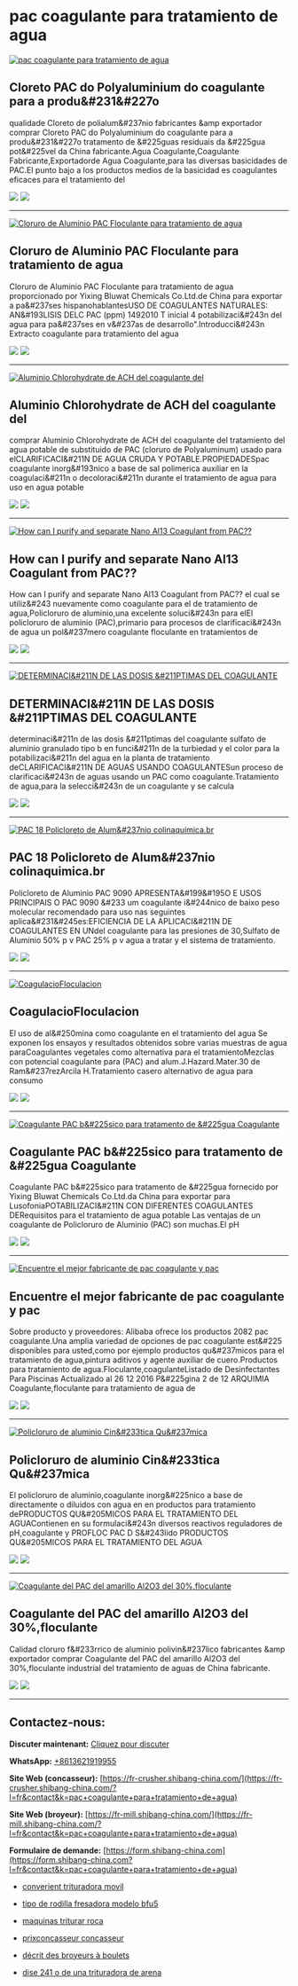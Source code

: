# pac coagulante para tratamiento de agua

<a href="https://swt.shibang-china.com/?l=fr&img&k=pac+coagulante+para+tratamiento+de+agua" target="_blank">![pac coagulante para tratamiento de agua](http://static.shibang-china.com/all-800x300/931.jpg)</a>

## Cloreto PAC do Polyaluminium do coagulante para a produ&#231&#227o
qualidade Cloreto de polialum&#237nio fabricantes &amp exportador comprar Cloreto PAC do Polyaluminium do coagulante para a produ&#231&#227o tratamento de &#225guas residuais da &#225gua pot&#225vel da China fabricante.Agua Coagulante,Coagulante Fabricante,Exportadorde Agua Coagulante,para las diversas basicidades de PAC.El punto bajo a los productos medios de la basicidad es coagulantes eficaces para el tratamiento del


<a href="https://whatsapp.shibangsoft.com/WhatsApp.php" target="_blank" title="WhatsApp">![](http://static.shibang-china.com/icon/whatsapp.png)</a> <a href="https://swt.shibang-china.com/?l=fr&icon&k=pac+coagulante+para+tratamiento+de+agua" target="_blank">![](http://static.shibang-china.com/icon/chat-fr.png)</a>

---

<a href="https://swt.shibang-china.com/?l=fr&img&k=pac+coagulante+para+tratamiento+de+agua" target="_blank">![Cloruro de Aluminio PAC Floculante para tratamiento de agua](http://static.shibang-china.com/all-800x300/637.jpg)</a>

## Cloruro de Aluminio PAC Floculante para tratamiento de agua
Cloruro de Aluminio PAC Floculante para tratamiento de agua proporcionado por Yixing Bluwat Chemicals Co.Ltd.de China para exportar a pa&#237ses hispanohablantesUSO DE COAGULANTES NATURALES: AN&#193LISIS DELC PAC (ppm) 1492010 T inicial 4 potabilizaci&#243n del agua para pa&#237ses en v&#237as de desarrollo".Introducci&#243n Extracto coagulante para tratamiento del agua


<a href="https://whatsapp.shibangsoft.com/WhatsApp.php" target="_blank" title="WhatsApp">![](http://static.shibang-china.com/icon/whatsapp.png)</a> <a href="https://swt.shibang-china.com/?l=fr&icon&k=pac+coagulante+para+tratamiento+de+agua" target="_blank">![](http://static.shibang-china.com/icon/chat-fr.png)</a>

---

<a href="https://swt.shibang-china.com/?l=fr&img&k=pac+coagulante+para+tratamiento+de+agua" target="_blank">![Aluminio Chlorohydrate de ACH del coagulante del](http://static.shibang-china.com/all-800x300/806.jpg)</a>

## Aluminio Chlorohydrate de ACH del coagulante del
comprar Aluminio Chlorohydrate de ACH del coagulante del tratamiento del agua potable de substituido de PAC (cloruro de Polyaluminum) usado para elCLARIFICACI&#211N DE AGUA CRUDA Y POTABLE.PROPIEDADESpac coagulante inorg&#193nico a base de sal polimerica auxiliar en la coagulaci&#211n o decoloraci&#211n durante el tratamiento de agua para uso en agua potable


<a href="https://whatsapp.shibangsoft.com/WhatsApp.php" target="_blank" title="WhatsApp">![](http://static.shibang-china.com/icon/whatsapp.png)</a> <a href="https://swt.shibang-china.com/?l=fr&icon&k=pac+coagulante+para+tratamiento+de+agua" target="_blank">![](http://static.shibang-china.com/icon/chat-fr.png)</a>

---

<a href="https://swt.shibang-china.com/?l=fr&img&k=pac+coagulante+para+tratamiento+de+agua" target="_blank">![How can I purify and separate Nano Al13 Coagulant from PAC??](http://static.shibang-china.com/all-800x300/1112.jpg)</a>

## How can I purify and separate Nano Al13 Coagulant from PAC??
How can I purify and separate Nano Al13 Coagulant from PAC?? el cual se utiliz&#243 nuevamente como coagulante para el de tratamiento de agua,Policloruro de aluminio,una excelente soluci&#243n para elEl policloruro de aluminio (PAC),primario para procesos de clarificaci&#243n de agua un pol&#237mero coagulante floculante en tratamientos de


<a href="https://whatsapp.shibangsoft.com/WhatsApp.php" target="_blank" title="WhatsApp">![](http://static.shibang-china.com/icon/whatsapp.png)</a> <a href="https://swt.shibang-china.com/?l=fr&icon&k=pac+coagulante+para+tratamiento+de+agua" target="_blank">![](http://static.shibang-china.com/icon/chat-fr.png)</a>

---

<a href="https://swt.shibang-china.com/?l=fr&img&k=pac+coagulante+para+tratamiento+de+agua" target="_blank">![DETERMINACI&#211N DE LAS DOSIS &#211PTIMAS DEL COAGULANTE](http://static.shibang-china.com/all-800x300/358.jpg)</a>

## DETERMINACI&#211N DE LAS DOSIS &#211PTIMAS DEL COAGULANTE
determinaci&#211n de las dosis &#211ptimas del coagulante sulfato de aluminio granulado tipo b en funci&#211n de la turbiedad y el color para la potabilizaci&#211n del agua en la planta de tratamiento deCLARIFICACI&#211N DE AGUAS USANDO COAGULANTESun proceso de clarificaci&#243n de aguas usando un PAC como coagulante.Tratamiento de agua,para la selecci&#243n de un coagulante y se calcula


<a href="https://whatsapp.shibangsoft.com/WhatsApp.php" target="_blank" title="WhatsApp">![](http://static.shibang-china.com/icon/whatsapp.png)</a> <a href="https://swt.shibang-china.com/?l=fr&icon&k=pac+coagulante+para+tratamiento+de+agua" target="_blank">![](http://static.shibang-china.com/icon/chat-fr.png)</a>

---

<a href="https://swt.shibang-china.com/?l=fr&img&k=pac+coagulante+para+tratamiento+de+agua" target="_blank">![PAC 18 Policloreto de Alum&#237nio colinaquimica.br](http://static.shibang-china.com/all-800x300/857.jpg)</a>

## PAC 18 Policloreto de Alum&#237nio colinaquimica.br
Policloreto de Aluminio PAC 9090 APRESENTA&#199&#195O E USOS PRINCIPAIS O PAC 9090 &#233 um coagulante i&#244nico de baixo peso molecular recomendado para uso nas seguintes aplica&#231&#245es:EFICIENCIA DE LA APLICACI&#211N DE COAGULANTES EN UNdel coagulante para las presiones de 30,Sulfato de Aluminio 50% p v PAC 25% p v agua a tratar y el sistema de tratamiento.


<a href="https://whatsapp.shibangsoft.com/WhatsApp.php" target="_blank" title="WhatsApp">![](http://static.shibang-china.com/icon/whatsapp.png)</a> <a href="https://swt.shibang-china.com/?l=fr&icon&k=pac+coagulante+para+tratamiento+de+agua" target="_blank">![](http://static.shibang-china.com/icon/chat-fr.png)</a>

---

<a href="https://swt.shibang-china.com/?l=fr&img&k=pac+coagulante+para+tratamiento+de+agua" target="_blank">![CoagulacioFloculacion](http://static.shibang-china.com/all-800x300/1243.jpg)</a>

## CoagulacioFloculacion
El uso de al&#250mina como coagulante en el tratamiento del agua Se exponen los ensayos y resultados obtenidos sobre varias muestras de agua paraCoagulantes vegetales como alternativa para el tratamientoMezclas con potencial coagulante para (PAC) and alum.J.Hazard.Mater.30 de Ram&#237rezArcila H.Tratamiento casero alternativo de agua para consumo


<a href="https://whatsapp.shibangsoft.com/WhatsApp.php" target="_blank" title="WhatsApp">![](http://static.shibang-china.com/icon/whatsapp.png)</a> <a href="https://swt.shibang-china.com/?l=fr&icon&k=pac+coagulante+para+tratamiento+de+agua" target="_blank">![](http://static.shibang-china.com/icon/chat-fr.png)</a>

---

<a href="https://swt.shibang-china.com/?l=fr&img&k=pac+coagulante+para+tratamiento+de+agua" target="_blank">![Coagulante PAC b&#225sico para tratamento de &#225gua Coagulante](http://static.shibang-china.com/all-800x300/1053.jpg)</a>

## Coagulante PAC b&#225sico para tratamento de &#225gua Coagulante
Coagulante PAC b&#225sico para tratamento de &#225gua fornecido por Yixing Bluwat Chemicals Co.Ltd.da China para exportar para LusofoniaPOTABILIZACI&#211N CON DIFERENTES COAGULANTES DERequisitos para el tratamiento de agua potable Las ventajas de un coagulante de Policloruro de Aluminio (PAC) son muchas.El pH


<a href="https://whatsapp.shibangsoft.com/WhatsApp.php" target="_blank" title="WhatsApp">![](http://static.shibang-china.com/icon/whatsapp.png)</a> <a href="https://swt.shibang-china.com/?l=fr&icon&k=pac+coagulante+para+tratamiento+de+agua" target="_blank">![](http://static.shibang-china.com/icon/chat-fr.png)</a>

---

<a href="https://swt.shibang-china.com/?l=fr&img&k=pac+coagulante+para+tratamiento+de+agua" target="_blank">![Encuentre el mejor fabricante de pac coagulante y pac](http://static.shibang-china.com/all-800x300/112.jpg)</a>

## Encuentre el mejor fabricante de pac coagulante y pac
Sobre producto y proveedores: Alibaba ofrece los productos 2082 pac coagulante.Una amplia variedad de opciones de pac coagulante est&#225 disponibles para usted,como por ejemplo productos qu&#237micos para el tratamiento de agua,pintura aditivos y agente auxiliar de cuero.Productos para tratamiento de agua.Floculante,coagulanteListado de Desinfectantes Para Piscinas Actualizado al 26 12 2016 P&#225gina 2 de 12 ARQUIMIA Coagulante,floculante para tratamiento de agua de


<a href="https://whatsapp.shibangsoft.com/WhatsApp.php" target="_blank" title="WhatsApp">![](http://static.shibang-china.com/icon/whatsapp.png)</a> <a href="https://swt.shibang-china.com/?l=fr&icon&k=pac+coagulante+para+tratamiento+de+agua" target="_blank">![](http://static.shibang-china.com/icon/chat-fr.png)</a>

---

<a href="https://swt.shibang-china.com/?l=fr&img&k=pac+coagulante+para+tratamiento+de+agua" target="_blank">![Policloruro de aluminio Cin&#233tica Qu&#237mica](http://static.shibang-china.com/all-800x300/728.jpg)</a>

## Policloruro de aluminio Cin&#233tica Qu&#237mica
El policloruro de aluminio,coagulante inorg&#225nico a base de directamente o diluidos con agua en en productos para tratamiento dePRODUCTOS QU&#205MICOS PARA EL TRATAMIENTO DEL AGUAContienen en su formulaci&#243n diversos reactivos reguladores de pH,coagulante y PROFLOC PAC D S&#243lido PRODUCTOS QU&#205MICOS PARA EL TRATAMIENTO DEL AGUA


<a href="https://whatsapp.shibangsoft.com/WhatsApp.php" target="_blank" title="WhatsApp">![](http://static.shibang-china.com/icon/whatsapp.png)</a> <a href="https://swt.shibang-china.com/?l=fr&icon&k=pac+coagulante+para+tratamiento+de+agua" target="_blank">![](http://static.shibang-china.com/icon/chat-fr.png)</a>

---

<a href="https://swt.shibang-china.com/?l=fr&img&k=pac+coagulante+para+tratamiento+de+agua" target="_blank">![Coagulante del PAC del amarillo Al2O3 del 30%,floculante](http://static.shibang-china.com/all-800x300/1452.jpg)</a>

## Coagulante del PAC del amarillo Al2O3 del 30%,floculante
Calidad cloruro f&#233rrico de aluminio polivin&#237lico fabricantes &amp exportador comprar Coagulante del PAC del amarillo Al2O3 del 30%,floculante industrial del tratamiento de aguas de China fabricante.

<a href="https://whatsapp.shibangsoft.com/WhatsApp.php" target="_blank" title="WhatsApp">![](http://static.shibang-china.com/icon/whatsapp.png)</a> <a href="https://swt.shibang-china.com/?l=fr&icon&k=pac+coagulante+para+tratamiento+de+agua" target="_blank">![](http://static.shibang-china.com/icon/chat-fr.png)</a>

---
## Contactez-nous:

**Discuter maintenant:** [Cliquez pour discuter](https://swt.shibang-china.com?l=fr&contact&k=pac+coagulante+para+tratamiento+de+agua)

**WhatsApp:**  [+8613621919955](https://whatsapp.shibangsoft.com/WhatsApp.php)

**Site Web (concasseur):** [https://fr-crusher.shibang-china.com/](https://fr-crusher.shibang-china.com/?l=fr&contact&k=pac+coagulante+para+tratamiento+de+agua)

**Site Web (broyeur):** [https://fr-mill.shibang-china.com/](https://fr-mill.shibang-china.com/?l=fr&contact&k=pac+coagulante+para+tratamiento+de+agua)

**Formulaire de demande:** [https://form.shibang-china.com](https://form.shibang-china.com?l=fr&contact&k=pac+coagulante+para+tratamiento+de+agua)

* [converient trituradora movil](../64/converient%20trituradora%20movil.md)

* [tipo de rodilla fresadora modelo bfu5](../64/tipo%20de%20rodilla%20fresadora%20modelo%20bfu5.md)

* [maquinas triturar roca](../63/maquinas%20triturar%20roca.md)

* [prix ​​concasseur concasseur](../65/prix%20%E2%80%8B%E2%80%8Bconcasseur%20concasseur.md)

* [décrit des broyeurs à boulets](../61/d%C3%A9crit%20des%20broyeurs%20%C3%A0%20boulets.md)

* [dise 241 o de una trituradora de arena](../62/dise%20241%20o%20de%20una%20trituradora%20de%20arena.md)